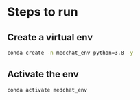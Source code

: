 # Steps to run
## Create a virtual env
```bash
conda create -n medchat_env python=3.8 -y
```

## Activate the env
```bash
conda activate medchat_env
```